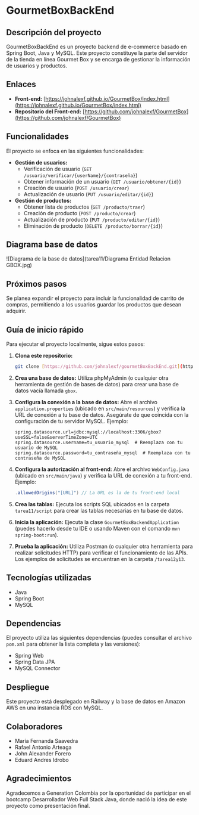 # GourmetBoxBackEnd

## Descripción del proyecto

GourmetBoxBackEnd es un proyecto backend de e-commerce basado en Spring Boot, Java y MySQL. Este proyecto constituye la parte del servidor de la tienda en línea Gourmet Box y se encarga de gestionar la información de usuarios y productos.

## Enlaces

*   **Front-end:** [https://johnalexf.github.io/GourmetBox/index.html](https://johnalexf.github.io/GourmetBox/index.html)
*   **Repositorio del Front-end:** [https://github.com/johnalexf/GourmetBox](https://github.com/johnalexf/GourmetBox)

## Funcionalidades

El proyecto se enfoca en las siguientes funcionalidades:

*   **Gestión de usuarios:**
    *   Verificación de usuario (`GET /usuario/verificar/{userName}/{contraseña}`)
    *   Obtener información de un usuario (`GET /usuario/obtener/{id}`)
    *   Creación de usuario (`POST /usuario/crear`)
    *   Actualización de usuario (`PUT /usuario/editar/{id}`)
*   **Gestión de productos:**
    *   Obtener lista de productos (`GET /producto/traer`)
    *   Creación de producto (`POST /producto/crear`)
    *   Actualización de producto (`PUT /producto/editar/{id}`)
    *   Eliminación de producto (`DELETE /producto/borrar/{id}`)

## Diagrama base de datos 
![Diagrama de la base de datos](tarea11/Diagrama Entidad Relacion GBOX.jpg)

## Próximos pasos

Se planea expandir el proyecto para incluir la funcionalidad de carrito de compras, permitiendo a los usuarios guardar los productos que desean adquirir.

## Guía de inicio rápido

Para ejecutar el proyecto localmente, sigue estos pasos:

1.  **Clona este repositorio:**

    ```bash
    git clone [https://github.com/johnalexf/gourmetBoxBackEnd.git](https://github.com/johnalexf/gourmetBoxBackEnd.git)
    ```

2.  **Crea una base de datos:** Utiliza phpMyAdmin (o cualquier otra herramienta de gestión de bases de datos) para crear una base de datos vacía llamada `gbox`.

3.  **Configura la conexión a la base de datos:** Abre el archivo `application.properties` (ubicado en `src/main/resources`) y verifica la URL de conexión a tu base de datos. Asegúrate de que coincida con la configuración de tu servidor MySQL. Ejemplo:

    ```
    spring.datasource.url=jdbc:mysql://localhost:3306/gbox?useSSL=false&serverTimeZone=UTC
    spring.datasource.username=tu_usuario_mysql  # Reemplaza con tu usuario de MySQL
    spring.datasource.password=tu_contraseña_mysql  # Reemplaza con tu contraseña de MySQL
    ```

4.  **Configura la autorización al front-end:** Abre el archivo `WebConfig.java` (ubicado en `src/main/java`) y verifica la URL de conexión a tu front-end. Ejemplo:

    ```java
    .allowedOrigins("[URL]") // La URL es la de tu front-end local
    ```

5.  **Crea las tablas:** Ejecuta los scripts SQL ubicados en la carpeta `tarea11/script` para crear las tablas necesarias en tu base de datos.

6.  **Inicia la aplicación:** Ejecuta la clase `GourmetBoxBackendApplication` (puedes hacerlo desde tu IDE o usando Maven con el comando `mvn spring-boot:run`).

7.  **Prueba la aplicación:** Utiliza Postman (o cualquier otra herramienta para realizar solicitudes HTTP) para verificar el funcionamiento de las APIs. Los ejemplos de solicitudes se encuentran en la carpeta `/tarea12y13`.

## Tecnologías utilizadas

*   Java
*   Spring Boot
*   MySQL

## Dependencias

El proyecto utiliza las siguientes dependencias (puedes consultar el archivo `pom.xml` para obtener la lista completa y las versiones):

*   Spring Web
*   Spring Data JPA
*   MySQL Connector

## Despliegue

Este proyecto está desplegado en Railway y la base de datos en Amazon AWS en una instancia RDS con MySQL.

## Colaboradores

*   María Fernanda Saavedra
*   Rafael Antonio Arteaga
*   John Alexander Forero
*   Eduard Andres Idrobo

## Agradecimientos

Agradecemos a Generation Colombia por la oportunidad de participar en el bootcamp Desarrollador Web Full Stack Java, donde nació la idea de este proyecto como presentación final.




